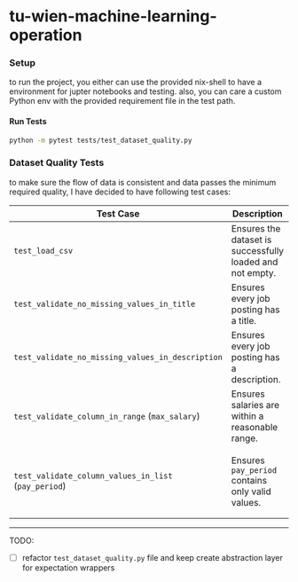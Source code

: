 # tu-wien-machine-learning-operation

### Setup

to run the project, you either can use the provided nix-shell to have a environment for jupter notebooks and testing. also, you can care a custom
Python env with the provided requirement file in the test path.

#### Run Tests

```bash
python -m pytest tests/test_dataset_quality.py
```

### Dataset Quality Tests

to make sure the flow of data is consistent and data passes the minimum required quality, I have decided to have following test cases:

| Test Case                                    | Description                                              | Range                                   |
|----------------------------------------------|-----------------------------------------------------------|------------------------------------------------------|
| `test_load_csv`                              | Ensures the dataset is successfully loaded and not empty. | N/A (checks file presence and data existence).       |
| `test_validate_no_missing_values_in_title`   | Ensures every job posting has a title.                   | N/A (ensures completeness).                         |
| `test_validate_no_missing_values_in_description` | Ensures every job posting has a description.          | N/A (ensures completeness).                         |
| `test_validate_column_in_range` (`max_salary`) | Ensures salaries are within a reasonable range.        | `0.0` (no negative salaries) to `1,000,000.0`.      |
| `test_validate_column_values_in_list` (`pay_period`) | Ensures `pay_period` contains only valid values.   | Must be one of: `["BIWEEKLY", "HOURLY", "MONTHLY", "WEEKLY", "YEARLY"]`. |

---
TODO:
- [ ] refactor `test_dataset_quality.py` file and keep create abstraction layer for expectation wrappers
